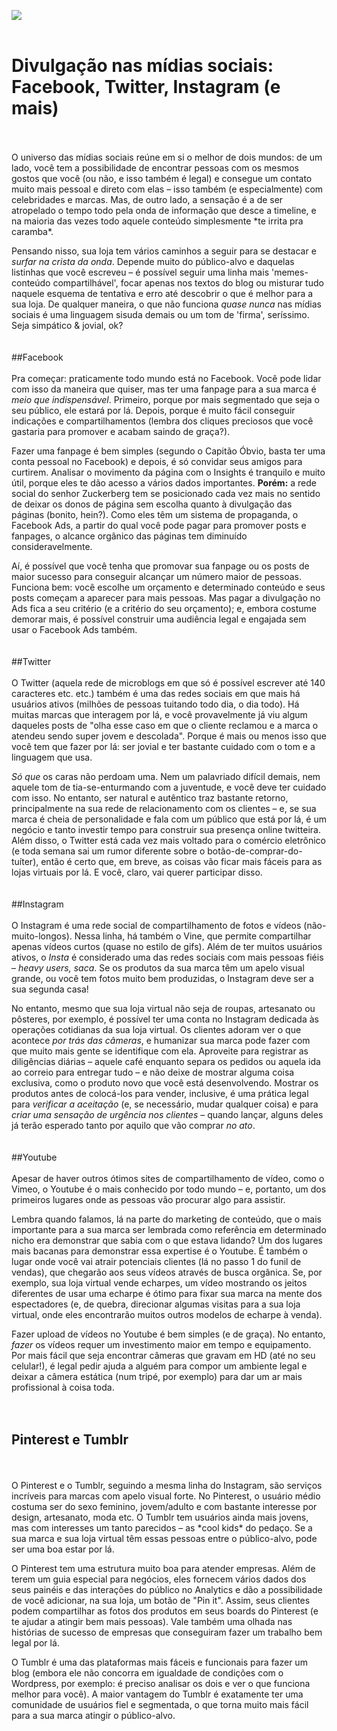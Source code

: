 ![](http://minestore-blog.s3.amazonaws.com/wp-content/uploads/2014/08/post-social.png)
<br>
<br>
# Divulgação nas mídias sociais: Facebook, Twitter, Instagram (e mais)
<br>
<br>
O universo das mídias sociais reúne em si o melhor de dois mundos: de um lado, você tem a possibilidade de encontrar pessoas com os mesmos gostos que você (ou não, e isso também é legal) e consegue um contato muito mais pessoal e direto com elas – isso também (e especialmente) com celebridades e marcas. Mas, de outro lado, a sensação é a de ser atropelado o tempo todo pela onda de informação que desce a timeline, e na maioria das vezes todo aquele conteúdo simplesmente *te irrita pra caramba*.

Pensando nisso, sua loja tem vários caminhos a seguir para se destacar e *surfar na crista da onda*. Depende muito do público-alvo e daquelas listinhas que você escreveu – é possível seguir uma linha mais 'memes-conteúdo compartilhável', focar apenas nos textos do blog ou misturar tudo naquele esquema de tentativa e erro até descobrir o que é melhor para a sua loja. De qualquer maneira, o que não funciona *quase nunca* nas mídias sociais é uma linguagem sisuda demais ou um tom de 'firma', seríssimo. Seja simpático & jovial, ok?
<br>
<br>
<br>
##Facebook
<br>
<br>
Pra começar: praticamente todo mundo está no Facebook. Você pode lidar com isso da maneira que quiser, mas ter uma fanpage para a sua marca é *meio que indispensável*. Primeiro, porque por mais segmentado que seja o seu público, ele estará por lá. Depois, porque é muito fácil conseguir indicações e compartilhamentos (lembra dos cliques preciosos que você gastaria para promover e acabam saindo de graça?).

Fazer uma fanpage é bem simples (segundo o Capitão Óbvio, basta ter uma conta pessoal no Facebook) e depois, é só convidar seus amigos para curtirem. Analisar o movimento da página com o Insights é tranquilo e muito útil, porque eles te dão acesso a vários dados importantes. **Porém:** a rede social do senhor Zuckerberg tem se posicionado cada vez mais no sentido de deixar os donos de página sem escolha quanto à divulgação das páginas (bonito, hein?). Como eles têm um sistema de propaganda, o Facebook Ads, a partir do qual você pode pagar para promover posts e fanpages, o alcance orgânico das páginas tem diminuído consideravelmente.

Aí, é possível que você tenha que promovar sua fanpage ou os posts de maior sucesso para conseguir alcançar um número maior de pessoas. Funciona bem: você escolhe um orçamento e determinado conteúdo e seus posts começam a aparecer para mais pessoas. Mas pagar a divulgação no Ads fica a seu critério (e a critério do seu orçamento); e, embora costume demorar mais, é possível construir uma audiência legal e engajada sem usar o Facebook Ads também.
<br>
<br>
<br>
##Twitter
<br>
<br>
O Twitter (aquela rede de microblogs em que só é possível escrever até 140 caracteres etc. etc.) também é uma das redes sociais em que mais há usuários ativos (milhões de pessoas tuitando todo dia, o dia todo). Há muitas marcas que interagem por lá, e você provavelmente já viu algum daqueles posts de "olha esse caso em que o cliente reclamou e a marca o atendeu sendo super jovem e descolada". Porque é mais ou menos isso que você tem que fazer por lá: ser jovial e ter bastante cuidado com o tom e a linguagem que usa.

*Só que* os caras não perdoam uma. Nem um palavriado difícil demais, nem aquele tom de tia-se-enturmando com a juventude, e você deve ter cuidado com isso. No entanto, ser natural e autêntico traz bastante retorno, principalmente na sua rede de relacionamento com os clientes – e, se sua marca é cheia de personalidade e fala com um público que está por lá, é um negócio e tanto investir tempo para construir sua presença online twitteira. Além disso, o Twitter está cada vez mais voltado para o comércio eletrônico (e toda semana sai um rumor diferente sobre o botão-de-comprar-do-tuíter), então é certo que, em breve, as coisas vão ficar mais fáceis para as lojas virtuais por lá. E você, claro, vai querer participar disso.
<br>
<br>
<br>
##Instagram
<br>
<br>
O Instagram é uma rede social de compartilhamento de fotos e vídeos (não-muito-longos). Nessa linha, há também o Vine, que permite compartilhar apenas vídeos curtos (quase no estilo de gifs). Além de ter muitos usuários ativos, o *Insta* é considerado uma das redes sociais com mais pessoas fiéis – *heavy users, saca*. Se os produtos da sua marca têm um apelo visual grande, ou você tem fotos muito bem produzidas, o Instagram deve ser a sua  segunda casa!

No entanto, mesmo que sua loja virtual não seja de roupas, artesanato ou pôsteres, por exemplo, é possível ter uma conta no Instagram dedicada às operações cotidianas da sua loja virtual. Os clientes adoram ver o que acontece *por trás das câmeras*, e humanizar sua marca pode fazer com que muito mais gente se identifique com ela. Aproveite para registrar as diligências diárias – aquele café enquanto separa os pedidos ou aquela ida ao correio para entregar tudo – e não deixe de mostrar alguma coisa exclusiva, como o produto novo que você está desenvolvendo. Mostrar os produtos antes de colocá-los para vender, inclusive, é uma prática legal para *verificar a aceitação* (e, se necessário, mudar qualquer coisa) e para *criar uma sensação de urgência nos clientes* – quando lançar, alguns deles já terão esperado tanto por aquilo que vão comprar *no ato*.
<br>
<br>
<br>
##Youtube
<br>
<br>
 Apesar de haver outros ótimos sites de compartilhamento de vídeo, como o Vimeo, o Youtube é o mais conhecido por todo mundo – e, portanto, um dos primeiros lugares onde as pessoas vão procurar algo para assistir.

Lembra quando falamos, lá na parte do marketing de conteúdo, que o mais importante para a sua marca ser lembrada como referência em determinado nicho era demonstrar que sabia com o que estava lidando? Um dos lugares mais bacanas para demonstrar essa expertise é o Youtube. É também o lugar onde você vai atrair potenciais clientes (lá no passo 1 do funil de vendas), que chegarão aos seus vídeos através de busca orgânica. Se, por exemplo, sua loja virtual vende echarpes, um vídeo mostrando os jeitos diferentes de usar uma echarpe é ótimo para fixar sua marca na mente dos espectadores (e, de quebra, direcionar algumas visitas para a sua loja virtual, onde eles encontrarão muitos outros modelos de echarpe à venda).

Fazer upload de vídeos no Youtube é bem simples (e de graça). No entanto, *fazer* os vídeos requer um investimento maior em tempo e equipamento.  Por mais fácil que seja encontrar câmeras que gravam em HD (até no seu celular!), é legal pedir ajuda a alguém para compor um ambiente legal e deixar a câmera estática (num tripé, por exemplo) para dar um ar mais profissional à coisa toda.
<br>
<br>
<br>
## Pinterest e Tumblr
<br>
<br>
O Pinterest e o Tumblr, seguindo a mesma linha do Instagram, são serviços incríveis para marcas com apelo visual forte. No Pinterest, o usuário médio costuma ser do sexo feminino, jovem/adulto e com bastante interesse por design, artesanato, moda etc. O Tumblr tem usuários ainda mais jovens, mas com interesses um tanto parecidos – as *cool kids* do pedaço. Se a sua marca e sua loja virtual têm essas pessoas entre o público-alvo, pode ser uma boa estar por lá.

O Pinterest tem uma estrutura muito boa para atender empresas. Além de terem um guia especial para negócios, eles fornecem vários dados dos seus painéis e das interações do público no Analytics e dão a possibilidade de você adicionar, na sua loja, um botão de "Pin it". Assim, seus clientes podem compartilhar as fotos dos produtos em seus boards do Pinterest (e te ajudar a atingir bem mais pessoas). Vale também uma olhada nas histórias de sucesso de empresas que conseguiram fazer um trabalho bem legal por lá.

O Tumblr é uma das plataformas mais fáceis e funcionais para fazer um blog (embora ele não concorra em igualdade de condições com o Wordpress, por exemplo: é preciso analisar os dois e ver o que funciona melhor para você). A maior vantagem do Tumblr é exatamente ter uma comunidade de usuários fiel e segmentada, o que torna muito mais fácil para a sua marca atingir o público-alvo.
